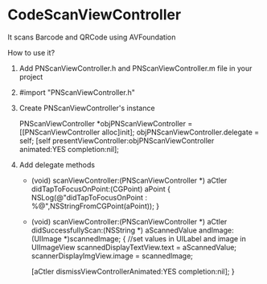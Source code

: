 # CodeScanViewController
It scans Barcode and QRCode using AVFoundation

How to use it?

1) Add  PNScanViewController.h and PNScanViewController.m file in your project

2) #import "PNScanViewController.h" 

3)  Create PNScanViewController's instance 

    PNScanViewController *objPNScanViewController = [[PNScanViewController alloc]init];
    objPNScanViewController.delegate = self;
    [self presentViewController:objPNScanViewController animated:YES completion:nil];

4) Add delegate methods

    - (void) scanViewController:(PNScanViewController *) aCtler didTapToFocusOnPoint:(CGPoint) aPoint
    {
       NSLog(@"didTapToFocusOnPoint : %@",NSStringFromCGPoint(aPoint));
    }
    
    - (void) scanViewController:(PNScanViewController *) aCtler didSuccessfullyScan:(NSString *) aScannedValue andImage:(UIImage *)scannedImage;
    {
       //set values in UILabel and image in UIImageView
       scannedDisplayTextView.text = aScannedValue;
       scannerDisplayImgView.image = scannedImage;
    
       [aCtler dismissViewControllerAnimated:YES completion:nil];
    }
   

